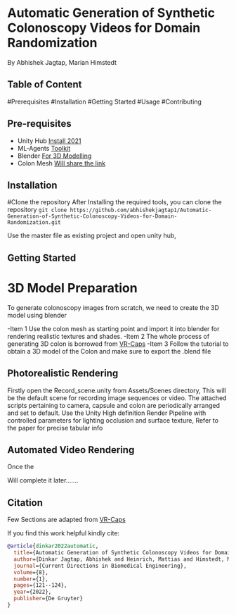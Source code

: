 # Automatic Generation of Synthetic Colonoscopy Videos for Domain Randomization

By Abhishek Jagtap, Marian Himstedt




## Table of Content

#Prerequisites
#Installation
#Getting Started
#Usage
#Contributing

## Pre-requisites

- Unity Hub [Install 2021](https://unity.com/download)
- ML-Agents [Toolkit](https://github.com/Unity-Technologies/ml-agents)
- Blender [For 3D Modelling](https://www.blender.org/)
- Colon Mesh [Will share the link](https://www.blender.org/)

## Installation
#Clone the repository
After Installing the required tools, you can clone the repository 
`git clone https://github.com/abhishekjagtap1/Automatic-Generation-of-Synthetic-Colonoscopy-Videos-for-Domain-Randomization.git `

Use the master file as existing project and open unity hub, 

## Getting Started

# 3D Model Preparation

To generate colonoscopy images from scratch, we need to create the 3D model using blender

-Item 1 Use the colon mesh as starting point and import it into blender for rendering realistic textures and shades.
-Item 2 The whole process of generating 3D colon is borrowed from [VR-Caps](https://github.com/CapsuleEndoscope/VirtualCapsuleEndoscopy/tree/master/Creating%203D%20Models%20Tutorial)
-Item 3 Follow the tutorial to obtain a 3D model of the Colon and make sure to export the .blend file 

## Photorealistic Rendering

Firstly open the Record_scene.unity from Assets/Scenes directory, This will be the default scene for recording image sequences or video. The attached scripts pertaining to camera, capsule and colon are periodically arranged and set to default.
Use the Unity High definition Render Pipeline with controlled parameters for lighting occlusion and surface texture, Refer to the paper for precise tabular info

## Automated Video Rendering

Once the 

Will complete it later.......

## Citation
Few Sections are adapted from [VR-Caps](https://github.com/CapsuleEndoscope/VirtualCapsuleEndoscopy/tree/master/Creating%203D%20Models%20Tutorial)

If you find this work helpful kindly cite:

```bibtex
@article{dinkar2022automatic,
  title={Automatic Generation of Synthetic Colonoscopy Videos for Domain Randomization},
  author={Dinkar Jagtap, Abhishek and Heinrich, Mattias and Himstedt, Marian},
  journal={Current Directions in Biomedical Engineering},
  volume={8},
  number={1},
  pages={121--124},
  year={2022},
  publisher={De Gruyter}
}









